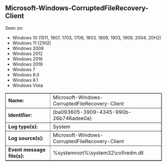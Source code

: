 ## Microsoft-Windows-CorruptedFileRecovery-Client

Seen on:
* Windows 10 (1511, 1607, 1703, 1709, 1803, 1809, 1903, 1909, 2004, 20H2)
* Windows 11 (21H2)
* Windows 2008
* Windows 2012
* Windows 2016
* Windows 2019
* Windows 7
* Windows 8.0
* Windows 8.1
* Windows Vista

<table border="1" class="docutils">
  <tbody>
    <tr>
      <td><b>Name:</b></td>
      <td>Microsoft-Windows-CorruptedFileRecovery-Client</td>
    </tr>
    <tr>
      <td><b>Identifier:</b></td>
      <td>{ba093605-3909-4345-990b-26b746adee0a}</td>
    </tr>
    <tr>
      <td><b>Log type(s):</b></td>
      <td>System</td>
    </tr>
    <tr>
      <td><b>Log source(s):</b></td>
      <td>Microsoft-Windows-CorruptedFileRecovery-Client</td>
    </tr>
    <tr>
      <td><b>Event message file(s):</b></td>
      <td>%systemroot%\system32\cofiredm.dll</td>
    </tr>
  </tbody>
</table>

&nbsp;

